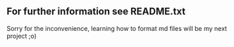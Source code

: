 ## For further information see README.txt
Sorry for the inconvenience, learning how to format md files will be my next project ;o)
